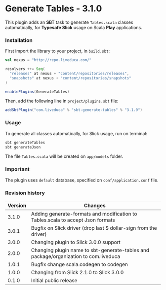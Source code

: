 Generate Tables - 3.1.0
==============================

This plugin adds an **SBT** task to generate ```Tables.scala``` classes automatically, for **Typesafe Slick** usage on Scala **Play** applications.

### Installation

First import the library to your project, in ```build.sbt```:

```scala
val nexus = "http://repo.liveduca.com/"

resolvers ++= Seq(
  "releases" at nexus + "content/repositories/releases",
  "snapshots" at nexus + "content/repositories/snapshots"
)

enablePlugins(GenerateTables)
```

Then, add the following line in ```project/plugins.sbt``` file:

```scala
addSbtPlugin("com.liveduca" % "sbt-generate-tables" % "3.1.0")
```

### Usage

To generate all classes automatically, for Slick usage, run on terminal:

```scala
sbt generateTables
sbt generateJson
```

The file ```Tables.scala``` will be created on ```app/models``` folder.

### Important

The plugin uses ```default``` database, specified on ```conf/application.conf``` file.

### Revision history

Version | Changes
--------|--------
3.1.0 | Adding generate-formats and modification to Tables.scala to accept Json formats
3.0.1 | Bugfix on Slick driver (drop last $ dollar-sign from the driver)
3.0.0 | Changing plugin to Slick 3.0.0 support
2.0.0 | Changing plugin name to sbt-generate-tables and package/organization to com.liveduca
1.0.1 | Bugfix change scala.codegen to codegen
1.0.0 | Changing from Slick 2.1.0 to Slick 3.0.0
0.1.0 | Initial public release